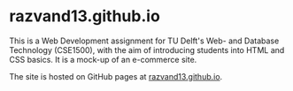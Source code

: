# razvand13.github.io

This is a Web Development assignment for TU Delft's Web- and Database Technology (CSE1500), with the aim of introducing students into HTML and CSS basics. It is a mock-up of an e-commerce site.

The site is hosted on GitHub pages at [razvand13.github.io](razvand13.github.io).
